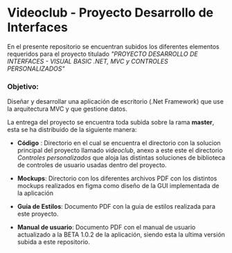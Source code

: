 # Videoclub - Proyecto Desarrollo de Interfaces

En el presente repositorio se encuentran subidos los diferentes elementos requeridos para el proyecto titulado *"PROYECTO DESARROLLO DE INTERFACES - VISUAL BASIC .NET, MVC y CONTROLES 
PERSONALIZADOS"*

### Objetivo:  
Diseñar y desarrollar una aplicación de escritorio (.Net Framework) que use la arquitectura MVC y que gestione datos. 

La entrega del proyecto se encuentra toda subida sobre la rama **master**, esta se ha distribuido de la siguiente manera:
* **Código** : Directorio en el cual se encuentra el directorio con la solucion principal del proyecto llamado *videoclub*, anexo a este este el directorio *Controles personalizados* que aloja las distintas
soluciones de biblioteca de controles de usuario usadas dentro del proyecto.

* **Mockups**: Directorio con los diferentes archivos PDF con los distintos mockups realizados en figma como diseño de la GUI implementada de la aplicación
* **Guía de Estilos**: Documento PDF con la guia de estilos realizada para este proyecto.
* **Manual de usuario**: Documento PDF con el manual de usuario actualizado a la BETA 1.0.2 de la aplicación, siendo esta la ultima versión subida a este repositorio. 
